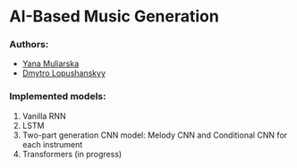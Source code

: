 # AI-Based Music Generation

### Authors:
- [Yana Muliarska](https://github.com/muliarska)
- [Dmytro Lopushanskyy](https://github.com/DmytroLopushanskyy)

### Implemented models:

1. Vanilla RNN
2. LSTM
3. Two-part generation CNN model: Melody CNN and Conditional CNN for each instrument
4. Transformers (in progress)

